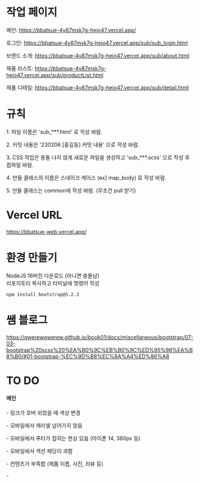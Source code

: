 # 작업 페이지
<p>메인: <a href="https://bbatsue-4y87msk7g-hejo47.vercel.app/">https://bbatsue-4y87msk7g-hejo47.vercel.app/</a></p>
<p>로그인: <a href="https://bbatsue-4y87msk7g-hejo47.vercel.app/sub/sub_login.html">https://bbatsue-4y87msk7g-hejo47.vercel.app/sub/sub_login.html</a></p>
<p>브랜드 소개: <a href="https://bbatsue-4y87msk7g-hejo47.vercel.app/sub/about.html">https://bbatsue-4y87msk7g-hejo47.vercel.app/sub/about.html</a></p>
<p>제품 리스트: <a href="https://bbatsue-4y87msk7g-hejo47.vercel.app/sub/productList.html">https://bbatsue-4y87msk7g-hejo47.vercel.app/sub/productList.html</a></p>
<p>제품 디테일: <a href="https://bbatsue-4y87msk7g-hejo47.vercel.app/sub/detail.html">https://bbatsue-4y87msk7g-hejo47.vercel.app/sub/detail.html</a></p>

# 규칙
<p>1. 파일 이름은 'sub_***.html' 로 작성 바람.</p>
<p>2. 커밋 내용은 '230206 [홍길동] 커밋 내용' 으로 작성 바람.</p>
<p>3. CSS 작업은 충돌 나지 않게 새로운 파일을 생성하고 'sub_***.scss' 으로 작성 후 컴파일 바람.</p>
<p>4. 만들 클래스의 이름은 스네이크 케이스 (ex] map_body) 로 작성 바람.</P>
<p>5. 만들 클래스는 common에 작성 바람. (무조건 pull 받기)</P>

# Vercel URL
<a href="https://bbatsue-web.vercel.app/" target="_blank">https://bbatsue-web.vercel.app/</a>

# 환경 만들기
NodeJS 16버전 다운로드 (아니면 충돌남)   
리포지토리 복사하고 터미널에 명령어 작성
```
npm install bootstrap@5.2.3
```

# 쌤 블로그
<a href="https://qwerewqwerew.github.io/book01/docs/miscellaneous/bootstrap/07-03-bootstrap%20scss%20%EA%B0%9C%EB%B0%9C%ED%95%98%EA%B8%B0/#01-bootstrap-%EC%9D%B8%EC%8A%A4%ED%86%A8" target="blank">
https://qwerewqwerew.github.io/book01/docs/miscellaneous/bootstrap/07-03-bootstrap%20scss%20%EA%B0%9C%EB%B0%9C%ED%95%98%EA%B8%B0/#01-bootstrap-%EC%9D%B8%EC%8A%A4%ED%86%A8
</a>

# TO DO
<h4>메인</h4>
<p>- 링크가 호버 되었을 때 색상 변경      </p>
<p>- 모바일에서 캐러셀 넘어가지 않음      </p>
<p>- 모바일에서 푸터가 접히는 현상 있음 (아이폰 14, 380px 등)      </p>
<p>- 모바일에서 섹션 패딩이 과함      </p>
<p>- 컨텐츠가 부족함 (제품 이름, 사진, 리뷰 등)      </p>
<p>-
